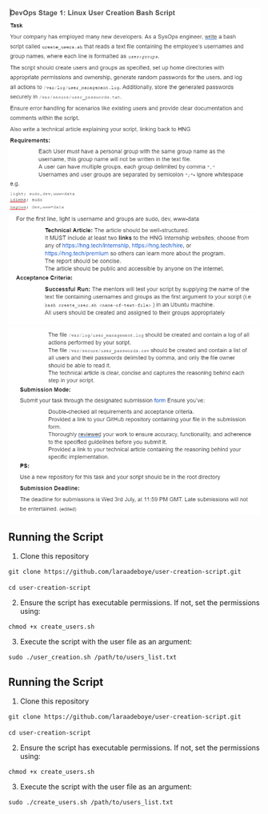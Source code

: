 ![HNG Stage 1 task 1](https://github.com/laraadeboye/HNG-devops-internship/blob/main/bashscript-linux-user-creation/images/Screenshot%202024-07-01%20064945.png)
![HNG Stage 1 task b](https://github.com/laraadeboye/HNG-devops-internship/blob/main/bashscript-linux-user-creation/images/Screenshot%202024-07-01%20065013.png)
![HNG Stage 1 task c](https://github.com/laraadeboye/HNG-devops-internship/blob/main/bashscript-linux-user-creation/images/Screenshot%202024-07-01%20065041.png)
 ## Running the Script

1. Clone this repository
```
git clone https://github.com/laraadeboye/user-creation-script.git

cd user-creation-script
```

2. Ensure the script has executable permissions. If not, set the permissions using:

```
chmod +x create_users.sh
```

3. Execute the script with the user file as an argument:

```
sudo ./user_creation.sh /path/to/users_list.txt
```
## Running the Script

1. Clone this repository
```
git clone https://github.com/laraadeboye/user-creation-script.git

cd user-creation-script
```

2. Ensure the script has executable permissions. If not, set the permissions using:

```
chmod +x create_users.sh
```

3. Execute the script with the user file as an argument:

```
sudo ./create_users.sh /path/to/users_list.txt
```
